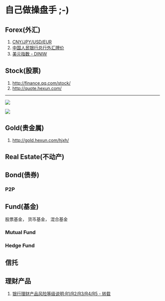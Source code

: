 # 自己做操盘手 ;-)


## Forex(外汇)

1. [CNY/JPY/USD/EUR](https://www.google.com/finance?chdnp=1&chdd=1&chds=1&chdv=1&chvs=Linear&chdeh=0&chfdeh=0&chdet=1412905881144&chddm=27620&q=CURRENCY:USDCNY&ntsp=0&ei=lzs3VJDTKMGZqAHtoYHIBw)
2. [中国人民银行总行外汇牌价](http://www.boc.cn/sourcedb/lswhpj/)
3. [美元指数 - DINIW](http://finance.sina.com.cn/money/forex/hq/DINIW.shtml)

## Stock(股票)

1. <http://finance.qq.com/stock/>
2. <http://quote.hexun.com/>

---

![](http://image.sinajs.cn/newchart/daily/n/sz000623.gif)

![](http://image.sinajs.cn/newchart/daily/n/sh601628.gif)




## Gold(贵金属)

1. <http://gold.hexun.com/hjxh/>

## Real Estate(不动产)

## Bond(债券)

### P2P

## Fund(基金)

股票基金， 货币基金， 混合基金

### Mutual Fund
### Hedge Fund

## 信托

## 理财产品

1. [银行理财产品风险等级说明:R1/R2/R3/R4/R5 - 转载](http://lutaf.com/187.htm)




 
 
 
